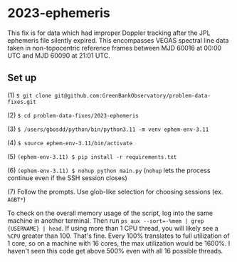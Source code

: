 # 2023-ephemeris
This fix is for data which had improper Doppler tracking after the JPL ephemeris file silently expired. This encompasses VEGAS spectral line data taken in non-topocentric reference frames between MJD 60016 at 00:00 UTC and MJD 60090 at 21:01 UTC. 

## Set up

(1) ``$ git clone git@github.com:GreenBankObservatory/problem-data-fixes.git``

(2) ``$ cd problem-data-fixes/2023-ephemeris``

(3) ``$ /users/gbosdd/python/bin/python3.11 -m venv ephem-env-3.11``

(4) ``$ source ephem-env-3.11/bin/activate``

(5) ``(ephem-env-3.11) $ pip install -r requirements.txt``

(6) ``(ephem-env-3.11) $ nohup python main.py`` (``nohup`` lets the process continue even if the SSH session closes)

(7) Follow the prompts. Use glob-like selection for choosing sessions (ex. ``AGBT*``)

To check on the overall memory usage of the script, log into the same machine in another terminal. Then run ``ps aux --sort=-%mem | grep {USERNAME} | head``. If using more than 1 CPU thread, you will likely see a `%CPU` greater than 100. That's fine. Every 100% translates to full utilization of 1 core, so on a machine with 16 cores, the max utilization would be 1600%. I haven't seen this code get above 500% even with all 16 possible threads. 